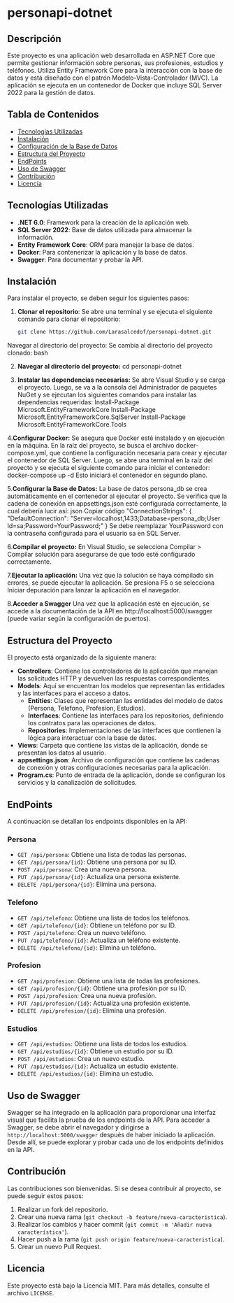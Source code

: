# personapi-dotnet

## Descripción
Este proyecto es una aplicación web desarrollada en ASP.NET Core que permite gestionar información sobre personas, sus profesiones, estudios y teléfonos. Utiliza Entity Framework Core para la interacción con la base de datos y está diseñado con el patrón Modelo-Vista-Controlador (MVC). La aplicación se ejecuta en un contenedor de Docker que incluye SQL Server 2022 para la gestión de datos.

## Tabla de Contenidos
- [Tecnologías Utilizadas](#tecnologías-utilizadas)
- [Instalación](#instalación)
- [Configuración de la Base de Datos](#configuración-de-la-base-de-datos)
- [Estructura del Proyecto](#estructura-del-proyecto)
- [EndPoints](#endpoints)
- [Uso de Swagger](#uso-de-swagger)
- [Contribución](#contribución)
- [Licencia](#licencia)

## Tecnologías Utilizadas
- **.NET 6.0**: Framework para la creación de la aplicación web.
- **SQL Server 2022**: Base de datos utilizada para almacenar la información.
- **Entity Framework Core**: ORM para manejar la base de datos.
- **Docker**: Para contenerizar la aplicación y la base de datos.
- **Swagger**: Para documentar y probar la API.

## Instalación
Para instalar el proyecto, se deben seguir los siguientes pasos:

1. **Clonar el repositorio**: Se abre una terminal y se ejecuta el siguiente comando para clonar el repositorio:
   ```bash
   git clone https://github.com/Larasalcedof/personapi-dotnet.git
Navegar al directorio del proyecto: Se cambia al directorio del proyecto clonado:
bash

2. **Navegar al directorio del proyecto:**
cd personapi-dotnet

3. **Instalar las dependencias necesarias:**
Se abre Visual Studio y se carga el proyecto. Luego, se va a la consola del Administrador de paquetes NuGet y se ejecutan los siguientes comandos para instalar las dependencias requeridas:
Install-Package Microsoft.EntityFrameworkCore
Install-Package Microsoft.EntityFrameworkCore.SqlServer
Install-Package Microsoft.EntityFrameworkCore.Tools

4.**Configurar Docker:**
Se asegura que Docker esté instalado y en ejecución en la máquina. En la raíz del proyecto, se busca el archivo docker-compose.yml, que contiene la configuración necesaria para crear y ejecutar el contenedor de SQL Server. Luego, se abre una terminal en la raíz del proyecto y se ejecuta el siguiente comando para iniciar el contenedor:
docker-compose up -d
Esto iniciará el contenedor en segundo plano.

5.**Configurar la Base de Datos:**
La base de datos persona_db se crea automáticamente en el contenedor al ejecutar el proyecto. Se verifica que la cadena de conexión en appsettings.json esté configurada correctamente, la cual debería lucir así:
json
Copiar código
"ConnectionStrings": {
  "DefaultConnection": "Server=localhost,1433;Database=persona_db;User Id=sa;Password=YourPassword;"
}
Se debe reemplazar YourPassword con la contraseña configurada para el usuario sa en SQL Server.

6.**Compilar el proyecto:**
 En Visual Studio, se selecciona Compilar > Compilar solución para asegurarse de que todo esté configurado correctamente.
 
7.**Ejecutar la aplicación:**
 Una vez que la solución se haya compilado sin errores, se puede ejecutar la aplicación. Se presiona F5 o se selecciona Iniciar depuración para lanzar la aplicación en el navegador.
 
8.**Acceder a Swagger**
Una vez que la aplicación esté en ejecución, se accede a la documentación de la API en http://localhost:5000/swagger (puede variar según la configuración de puertos).

## Estructura del Proyecto
El proyecto está organizado de la siguiente manera:

- **Controllers**: Contiene los controladores de la aplicación que manejan las solicitudes HTTP y devuelven las respuestas correspondientes.
- **Models**: Aquí se encuentran los modelos que representan las entidades y las interfaces para el acceso a datos.
  - **Entities**: Clases que representan las entidades del modelo de datos (Persona, Telefono, Profesion, Estudios).
  - **Interfaces**: Contiene las interfaces para los repositorios, definiendo los contratos para las operaciones de datos.
  - **Repositories**: Implementaciones de las interfaces que contienen la lógica para interactuar con la base de datos.
- **Views**: Carpeta que contiene las vistas de la aplicación, donde se presentan los datos al usuario.
- **appsettings.json**: Archivo de configuración que contiene las cadenas de conexión y otras configuraciones necesarias para la aplicación.
- **Program.cs**: Punto de entrada de la aplicación, donde se configuran los servicios y la canalización de solicitudes.

## EndPoints
A continuación se detallan los endpoints disponibles en la API:

### Persona
- `GET /api/persona`: Obtiene una lista de todas las personas.
- `GET /api/persona/{id}`: Obtiene una persona por su ID.
- `POST /api/persona`: Crea una nueva persona.
- `PUT /api/persona/{id}`: Actualiza una persona existente.
- `DELETE /api/persona/{id}`: Elimina una persona.

### Telefono
- `GET /api/telefono`: Obtiene una lista de todos los teléfonos.
- `GET /api/telefono/{id}`: Obtiene un teléfono por su ID.
- `POST /api/telefono`: Crea un nuevo teléfono.
- `PUT /api/telefono/{id}`: Actualiza un teléfono existente.
- `DELETE /api/telefono/{id}`: Elimina un teléfono.

### Profesion
- `GET /api/profesion`: Obtiene una lista de todas las profesiones.
- `GET /api/profesion/{id}`: Obtiene una profesión por su ID.
- `POST /api/profesion`: Crea una nueva profesión.
- `PUT /api/profesion/{id}`: Actualiza una profesión existente.
- `DELETE /api/profesion/{id}`: Elimina una profesión.

### Estudios
- `GET /api/estudios`: Obtiene una lista de todos los estudios.
- `GET /api/estudios/{id}`: Obtiene un estudio por su ID.
- `POST /api/estudios`: Crea un nuevo estudio.
- `PUT /api/estudios/{id}`: Actualiza un estudio existente.
- `DELETE /api/estudios/{id}`: Elimina un estudio.

## Uso de Swagger
Swagger se ha integrado en la aplicación para proporcionar una interfaz visual que facilita la prueba de los endpoints de la API. Para acceder a Swagger, se debe abrir el navegador y dirigirse a `http://localhost:5000/swagger` después de haber iniciado la aplicación. Desde allí, se puede explorar y probar cada uno de los endpoints definidos en la API.

## Contribución
Las contribuciones son bienvenidas. Si se desea contribuir al proyecto, se puede seguir estos pasos:
1. Realizar un fork del repositorio.
2. Crear una nueva rama (`git checkout -b feature/nueva-caracteristica`).
3. Realizar los cambios y hacer commit (`git commit -m 'Añadir nueva característica'`).
4. Hacer push a la rama (`git push origin feature/nueva-caracteristica`).
5. Crear un nuevo Pull Request.

## Licencia
Este proyecto está bajo la Licencia MIT. Para más detalles, consulte el archivo `LICENSE`.


